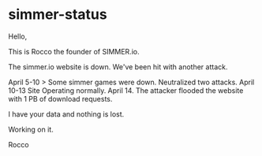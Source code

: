 # simmer-status

Hello,

This is Rocco the founder of SIMMER.io. 

The simmer.io website is down. We've been hit with another attack.

April 5-10 > Some simmer games were down. Neutralized two attacks.
April 10-13 Site Operating normally.
April 14. The attacker flooded the website with 1 PB of download requests.

I have your data and nothing is lost.

Working on it.

Rocco
